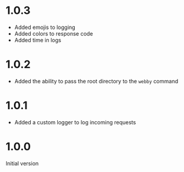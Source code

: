 # 1.0.3
- Added emojis to logging
- Added colors to response code
- Added time in logs

# 1.0.2
- Added the ability to pass the root directory to the `webby` command

# 1.0.1
- Added a custom logger to log incoming requests

# 1.0.0
Initial version
